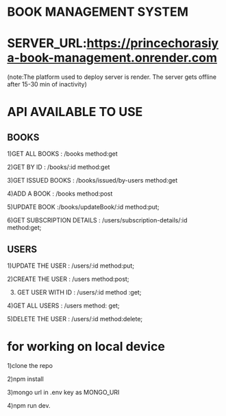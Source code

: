 # BOOK MANAGEMENT SYSTEM 

# SERVER_URL:https://princechorasiya-book-management.onrender.com

(note:The platform used to deploy server is render. The server gets offline after 15-30 min of inactivity)

# API AVAILABLE TO USE
## BOOKS

1)GET ALL BOOKS :  /books  method:get


2)GET BY ID : /books/:id   method:get

3)GET ISSUED BOOKS : /books/issued/by-users   method:get

4)ADD A BOOK : /books    method:post

5)UPDATE BOOK :/books/updateBook/:id     method:put;

6)GET SUBSCRIPTION DETAILS : /users/subscription-details/:id    method:get;


## USERS

1)UPDATE THE USER : /users/:id method:put;

2)CREATE THE USER : /users    method:post;

3) GET USER WITH ID : /users/:id   method :get;

4)GET ALL USERS : /users       method: get;

5)DELETE THE USER : /users/:id   method:delete;


# for working on local device

1)clone the repo

2)npm install

3)mongo url in .env key as MONGO_URI

4)npm run dev.


